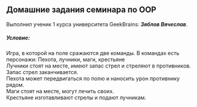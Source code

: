 ## Домашние задания семинара по OOP
Выполнил ученик 1 курса университета GeekBrains: __*Зяблов Вячеслав*__.
##### Условие:
Игра, в которой на поле сражаются две команды. В командах есть персонажи: Пехота, лучники, маги, крестьяне  
Лучники стоят на месте, имеют запас стрел и стреляют в противников. Запас стрел заканчивается.  
Пехота может передвигаться по полю и наносить урон противнику рядом.  
Маги стоят на месте, могут лечить своих.  
Крестьяне изготавливают стрелы и подают лучникам.  
